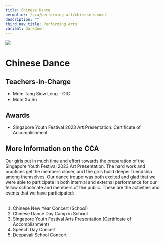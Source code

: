 ```yaml
---
title: Chinese Dance
permalink: /cca/performing-art/chinese-dance/
description: ""
third_nav_title: Performing Arts
variant: markdown
---
```

![](/images/CCA/chinesedance.png)

Chinese Dance
=============

**Teachers-in-Charge**
----------------------

*   Mdm Tang Siow Leng – OIC
*   Mdm Xu Su

**Awards**
----------

*   Singapore Youth Festival 2023 Art Presentation:&nbsp;Certificate&nbsp;of Accomplishment

**More Information on the CCA**
-------------------------------

Our girls put in much time and effort towards the preparation of the Singapore Youth Festival 2023 Art Presentation. The hard work and practices gel the members closer, and the girls build deeper friendship among themselves. Our dance troupe was both excited and glad that we were able to participate in both internal and external performance for our fellow schoolmate and members of the public. These are the activities and events that we have participated: <br><br>
1.	Chinese New Year Concert (School) <br>
2.	Chinese Dance Day Camp in School <br>
3.	Singapore Youth Festival Arts Presentation (Certificate of Accomplishment) <br>
4.	Speech Day Concert <br>
5.	Deepavali School Concert

